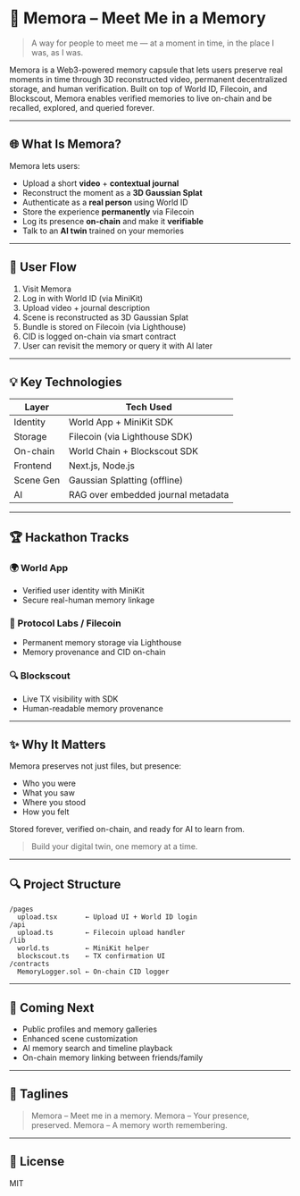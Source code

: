 # 🧠 Memora – Meet Me in a Memory

> A way for people to meet me — at a moment in time, in the place I was, as I was.

Memora is a Web3-powered memory capsule that lets users preserve real moments in time through 3D reconstructed video, permanent decentralized storage, and human verification. Built on top of World ID, Filecoin, and Blockscout, Memora enables verified memories to live on-chain and be recalled, explored, and queried forever.

---

## 🌐 What Is Memora?

Memora lets users:

* Upload a short **video** + **contextual journal**
* Reconstruct the moment as a **3D Gaussian Splat**
* Authenticate as a **real person** using World ID
* Store the experience **permanently** via Filecoin
* Log its presence **on-chain** and make it **verifiable**
* Talk to an **AI twin** trained on your memories

---

## 🔄 User Flow

1. Visit Memora
2. Log in with World ID (via MiniKit)
3. Upload video + journal description
4. Scene is reconstructed as 3D Gaussian Splat
5. Bundle is stored on Filecoin (via Lighthouse)
6. CID is logged on-chain via smart contract
7. User can revisit the memory or query it with AI later

---

## 💡 Key Technologies

| Layer       | Tech Used                          |
| ----------- | ---------------------------------- |
| Identity    | World App + MiniKit SDK            |
| Storage     | Filecoin (via Lighthouse SDK)      |
| On-chain    | World Chain + Blockscout SDK       |
| Frontend    | Next.js, Node.js                   |
| Scene Gen   | Gaussian Splatting (offline)       |
| AI          | RAG over embedded journal metadata |

---

## 🏆 Hackathon Tracks

### 🌍 World App

* Verified user identity with MiniKit
* Secure real-human memory linkage

### 📁 Protocol Labs / Filecoin

* Permanent memory storage via Lighthouse
* Memory provenance and CID on-chain

### 🔍 Blockscout

* Live TX visibility with SDK
* Human-readable memory provenance

---

## ✨ Why It Matters

Memora preserves not just files, but presence:

* Who you were
* What you saw
* Where you stood
* How you felt

Stored forever, verified on-chain, and ready for AI to learn from.

> Build your digital twin, one memory at a time.

---

## 🔍 Project Structure

```
/pages
  upload.tsx       ← Upload UI + World ID login
/api
  upload.ts        ← Filecoin upload handler
/lib
  world.ts         ← MiniKit helper
  blockscout.ts    ← TX confirmation UI
/contracts
  MemoryLogger.sol ← On-chain CID logger
```

---

## 🚀 Coming Next

* Public profiles and memory galleries
* Enhanced scene customization
* AI memory search and timeline playback
* On-chain memory linking between friends/family

---

## 🌟 Taglines

> Memora – Meet me in a memory.
> Memora – Your presence, preserved.
> Memora – A memory worth remembering.

---

## 📜 License

MIT
